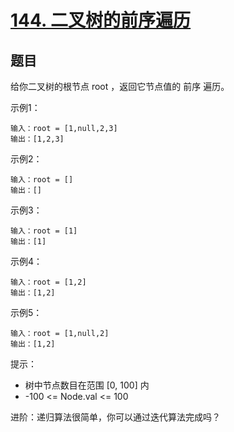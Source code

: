 # [144. 二叉树的前序遍历](https://leetcode-cn.com/problems/binary-tree-preorder-traversal/)


## 题目

给你二叉树的根节点 root ，返回它节点值的 前序 遍历。

    

示例1：
 
```
输入：root = [1,null,2,3]
输出：[1,2,3]

```

示例2：
 
```
输入：root = []
输出：[]

```

示例3：
 
```
输入：root = [1]
输出：[1]

```
示例4：
 
```
输入：root = [1,2]
输出：[1,2]

```

示例5：
 
```
输入：root = [1,null,2]
输出：[1,2]

```

提示：
 
- 树中节点数目在范围 [0, 100] 内
- -100 <= Node.val <= 100

进阶：递归算法很简单，你可以通过迭代算法完成吗？


